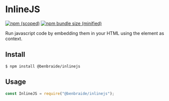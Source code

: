# InlineJS

[![npm (scoped)](https://img.shields.io/npm/v/@benbraide/inlinejs.svg)](https://www.npmjs.com/package/@benbraide/inlinejs)
[![npm bundle size (minified)](https://img.shields.io/bundlephobia/min/@benbraide/inlinejs.svg)](https://www.npmjs.com/package/@benbraide/inlinejs)

Run javascript code by embedding them in your HTML using the element as context.

## Install

```
$ npm install @benbraide/inlinejs
```

## Usage

```js
const InlineJS = require("@benbraide/inlinejs");
```

